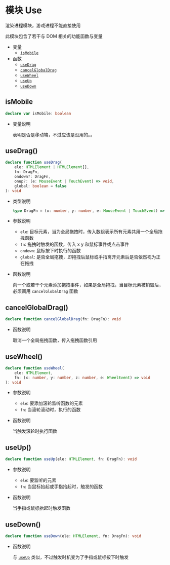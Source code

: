 # 模块 Use

渲染进程模块，游戏进程不能直接使用

此模块包含了若干与 DOM 相关的功能函数与变量

-   变量
    -   [`isMobile`](#ismobile)
-   函数
    -   [`useDrag`](#usedrag)
    -   [`cancelGlobalDrag`](#cancelglobaldrag)
    -   [`useWheel`](#usewheel)
    -   [`useUp`](#useup)
    -   [`useDown`](#usedown)

## isMobile

```ts
declare var isMobile: boolean
```

-   变量说明

    表明是否是移动端，不过应该是没用的。。

## useDrag()

```ts
declare function useDrag(
    ele: HTMLElement | HTMLElement[],
    fn: DragFn,
    ondown?: DragFn,
    onup?: (e: MouseEvent | TouchEvent) => void,
    global: boolean = false
): void
```

-   类型说明

    ```ts
    type DragFn = (x: number, y: number, e: MouseEvent | TouchEvent) => void
    ```

-   参数说明

    -   `ele`: 目标元素，当为全局拖拽时，传入数组表示所有元素共用一个全局拖拽函数
    -   `fn`: 拖拽时触发的函数，传入 x y 和鼠标事件或点击事件
    -   `ondown`: 鼠标按下时执行的函数
    -   `global`: 是否全局拖拽，即拖拽后鼠标或手指离开元素后是否依然视为正在拖拽

-   函数说明

    向一个或若干个元素添加拖拽事件，如果是全局拖拽，当目标元素被销毁后，必须调用 `cancelGlobalDrag` 函数

## cancelGlobalDrag()

```ts
declare function cancelGlobalDrag(fn: DragFn): void
```

-   函数说明

    取消一个全局拖拽函数，传入拖拽函数引用

## useWheel()

```ts
declare function useWheel(
    ele: HTMLElement,
    fn: (x: number, y: number, z: number, e: WheelEvent) => void
): void
```

-   参数说明

    -   `ele`: 要添加滚轮监听函数的元素
    -   `fn`: 当滚轮滚动时，执行的函数

-   函数说明

    当触发滚轮时执行函数

## useUp()

```ts
declare function useUp(ele: HTMLElement, fn: DragFn): void
```

-   参数说明

    -   `ele`: 要监听的元素
    -   `fn`: 当鼠标抬起或手指抬起时，触发的函数

-   函数说明

    当手指或鼠标抬起时触发函数

## useDown()

```ts
declare function useDown(ele: HTMLElement, fn: DragFn): void
```

-   函数说明

    与 [`useUp`](#useup) 类似，不过触发时机变为了手指或鼠标按下时触发
